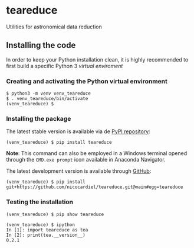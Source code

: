 # teareduce
Utilities for astronomical data reduction

## Installing the code

In order to keep your Python installation clean, it is highly recommended to 
first build a specific Python 3 *virtual enviroment*

### Creating and activating the Python virtual environment

```shell
$ python3 -m venv venv_teareduce
$ . venv_teareduce/bin/activate
(venv_teareduce) $ 
```

### Installing the package

The latest stable version is available via de [PyPI repository](https://pypi.org/project/teareduce/):

```shell
(venv_teareduce) $ pip install teareduce
```

**Note**: This command can also be employed in a Windows terminal opened through the 
``CMD.exe prompt`` icon available in Anaconda Navigator.

The latest development version is available through [GitHub](https://github.com/nicocardiel/teareduce):

```shell
(venv_teareduce) $ pip install git+https://github.com/nicocardiel/teareduce.git@main#egg=teareduce
```

### Testing the installation

```shell
(venv_teareduce) $ pip show teareduce
```

```shell
(venv_teareduce) $ ipython
In [1]: import teareduce as tea
In [2]: print(tea.__version__)
0.2.1
```
